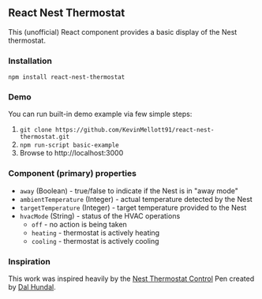 ## React Nest Thermostat
This (unofficial) React component provides a basic display of the Nest thermostat.

### Installation
```
npm install react-nest-thermostat
```

### Demo
You can run built-in demo example via few simple steps:
1. `git clone https://github.com/KevinMellott91/react-nest-thermostat.git`
2. `npm run-script basic-example`
3. Browse to http://localhost:3000

### Component (primary) properties
- `away` (Boolean) - true/false to indicate if the Nest is in "away mode"
- `ambientTemperature` (Integer) - actual temperature detected by the Nest
- `targetTemperature` (Integer) - target temperature provided to the Nest
- `hvacMode` (String) - status of the HVAC operations
  - `off` - no action is being taken
  - `heating` - thermostat is actively heating
  - `cooling` - thermostat is actively cooling

### Inspiration
This work was inspired heavily by the [Nest Thermostat Control](http://codepen.io/dalhundal/pen/KpabZB/) Pen created by [Dal Hundal](http://codepen.io/dalhundal/).
